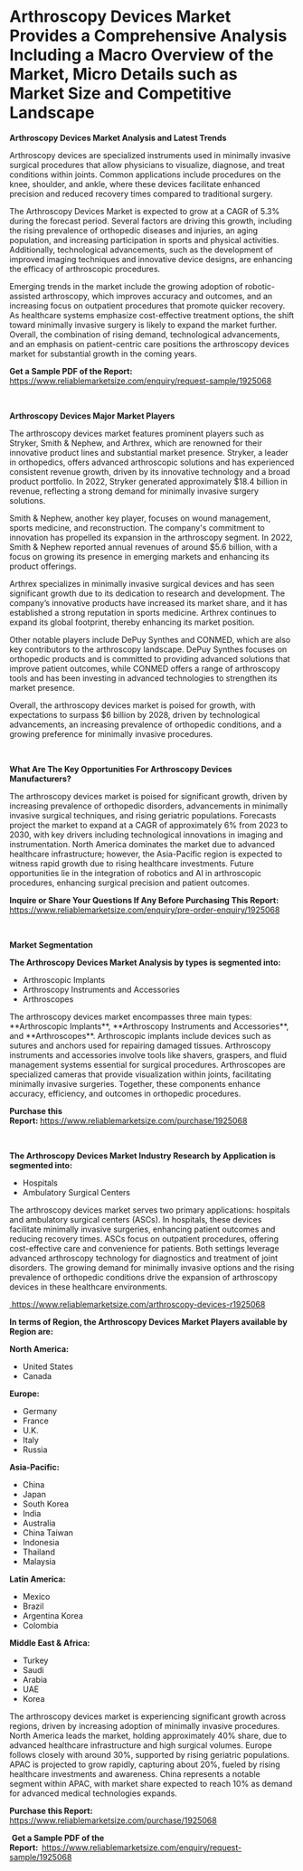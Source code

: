 <p><h1>Arthroscopy Devices Market Provides a Comprehensive Analysis Including a Macro Overview of the Market, Micro Details such as Market Size and Competitive Landscape</h1></p><p><strong>Arthroscopy Devices Market Analysis and Latest Trends</strong></p>
<p><p>Arthroscopy devices are specialized instruments used in minimally invasive surgical procedures that allow physicians to visualize, diagnose, and treat conditions within joints. Common applications include procedures on the knee, shoulder, and ankle, where these devices facilitate enhanced precision and reduced recovery times compared to traditional surgery. </p><p>The Arthroscopy Devices Market is expected to grow at a CAGR of 5.3% during the forecast period. Several factors are driving this growth, including the rising prevalence of orthopedic diseases and injuries, an aging population, and increasing participation in sports and physical activities. Additionally, technological advancements, such as the development of improved imaging techniques and innovative device designs, are enhancing the efficacy of arthroscopic procedures.</p><p>Emerging trends in the market include the growing adoption of robotic-assisted arthroscopy, which improves accuracy and outcomes, and an increasing focus on outpatient procedures that promote quicker recovery. As healthcare systems emphasize cost-effective treatment options, the shift toward minimally invasive surgery is likely to expand the market further. Overall, the combination of rising demand, technological advancements, and an emphasis on patient-centric care positions the arthroscopy devices market for substantial growth in the coming years.</p></p>
<p><strong>Get a Sample PDF of the Report:&nbsp;</strong> <a href="https://www.reliablemarketsize.com/enquiry/request-sample/1925068?utm_campaign=1879&utm_medium=2&utm_source=Github&utm_content=ia&utm_term=13042025&utm_id=arthroscopy-devices">https://www.reliablemarketsize.com/enquiry/request-sample/1925068</a></p>
<p>&nbsp;</p>
<p><strong>Arthroscopy Devices Major Market Players</strong></p>
<p><p>The arthroscopy devices market features prominent players such as Stryker, Smith & Nephew, and Arthrex, which are renowned for their innovative product lines and substantial market presence. Stryker, a leader in orthopedics, offers advanced arthroscopic solutions and has experienced consistent revenue growth, driven by its innovative technology and a broad product portfolio. In 2022, Stryker generated approximately $18.4 billion in revenue, reflecting a strong demand for minimally invasive surgery solutions.</p><p>Smith & Nephew, another key player, focuses on wound management, sports medicine, and reconstruction. The company's commitment to innovation has propelled its expansion in the arthroscopy segment. In 2022, Smith & Nephew reported annual revenues of around $5.6 billion, with a focus on growing its presence in emerging markets and enhancing its product offerings.</p><p>Arthrex specializes in minimally invasive surgical devices and has seen significant growth due to its dedication to research and development. The company’s innovative products have increased its market share, and it has established a strong reputation in sports medicine. Arthrex continues to expand its global footprint, thereby enhancing its market position.</p><p>Other notable players include DePuy Synthes and CONMED, which are also key contributors to the arthroscopy landscape. DePuy Synthes focuses on orthopedic products and is committed to providing advanced solutions that improve patient outcomes, while CONMED offers a range of arthroscopy tools and has been investing in advanced technologies to strengthen its market presence.</p><p>Overall, the arthroscopy devices market is poised for growth, with expectations to surpass $6 billion by 2028, driven by technological advancements, an increasing prevalence of orthopedic conditions, and a growing preference for minimally invasive procedures.</p></p>
<p>&nbsp;</p>
<p><strong>What Are The Key Opportunities For Arthroscopy Devices Manufacturers?</strong></p>
<p><p>The arthroscopy devices market is poised for significant growth, driven by increasing prevalence of orthopedic disorders, advancements in minimally invasive surgical techniques, and rising geriatric populations. Forecasts project the market to expand at a CAGR of approximately 6% from 2023 to 2030, with key drivers including technological innovations in imaging and instrumentation. North America dominates the market due to advanced healthcare infrastructure; however, the Asia-Pacific region is expected to witness rapid growth due to rising healthcare investments. Future opportunities lie in the integration of robotics and AI in arthroscopic procedures, enhancing surgical precision and patient outcomes.</p></p>
<p><strong>Inquire or Share Your Questions If Any Before Purchasing This Report:</strong> <a href="https://www.reliablemarketsize.com/enquiry/pre-order-enquiry/1925068?utm_campaign=1879&utm_medium=2&utm_source=Github&utm_content=ia&utm_term=13042025&utm_id=arthroscopy-devices">https://www.reliablemarketsize.com/enquiry/pre-order-enquiry/1925068</a></p>
<p>&nbsp;</p>
<p><strong>Market Segmentation</strong></p>
<p><strong>The Arthroscopy Devices Market Analysis by types is segmented into:</strong></p>
<p><ul><li>Arthroscopic Implants</li><li>Arthroscopy Instruments and Accessories</li><li>Arthroscopes</li></ul></p>
<p><p>The arthroscopy devices market encompasses three main types: **Arthroscopic Implants**, **Arthroscopy Instruments and Accessories**, and **Arthroscopes**. Arthroscopic implants include devices such as sutures and anchors used for repairing damaged tissues. Arthroscopy instruments and accessories involve tools like shavers, graspers, and fluid management systems essential for surgical procedures. Arthroscopes are specialized cameras that provide visualization within joints, facilitating minimally invasive surgeries. Together, these components enhance accuracy, efficiency, and outcomes in orthopedic procedures.</p></p>
<p><strong>Purchase this Report:&nbsp;</strong><a href="https://www.reliablemarketsize.com/purchase/1925068?utm_campaign=1879&utm_medium=2&utm_source=Github&utm_content=ia&utm_term=13042025&utm_id=arthroscopy-devices">https://www.reliablemarketsize.com/purchase/1925068</a></p>
<p>&nbsp;</p>
<p><strong>The Arthroscopy Devices Market Industry Research by Application is segmented into:</strong></p>
<p><ul><li>Hospitals</li><li>Ambulatory Surgical Centers</li></ul></p>
<p><p>The arthroscopy devices market serves two primary applications: hospitals and ambulatory surgical centers (ASCs). In hospitals, these devices facilitate minimally invasive surgeries, enhancing patient outcomes and reducing recovery times. ASCs focus on outpatient procedures, offering cost-effective care and convenience for patients. Both settings leverage advanced arthroscopy technology for diagnostics and treatment of joint disorders. The growing demand for minimally invasive options and the rising prevalence of orthopedic conditions drive the expansion of arthroscopy devices in these healthcare environments.</p></p>
<p><a href="https://www.reliablemarketsize.com/arthroscopy-devices-r1925068?utm_campaign=1879&utm_medium=2&utm_source=Github&utm_content=ia&utm_term=13042025&utm_id=arthroscopy-devices">&nbsp;https://www.reliablemarketsize.com/arthroscopy-devices-r1925068</a></p>
<p><strong>In terms of Region, the Arthroscopy Devices Market Players available by Region are:</strong></p>
<p>
    <p> <strong> North America: </strong>
        <ul>
            <li>United States</li>
            <li>Canada</li>
        </ul>
        </p> 
    <p> <strong> Europe: </strong>
        <ul>
            <li>Germany</li>
            <li>France</li>
            <li>U.K.</li>
            <li>Italy</li>
            <li>Russia</li>
        </ul>
        </p> 
    <p> <strong> Asia-Pacific: </strong>
        <ul>
            <li>China</li>
            <li>Japan</li>
            <li>South Korea</li>
            <li>India</li>
            <li>Australia</li>
            <li>China Taiwan</li>
            <li>Indonesia</li>
            <li>Thailand</li>
            <li>Malaysia</li>
        </ul>
        </p> 
    <p> <strong> Latin America: </strong>
        <ul>
            <li>Mexico</li>
            <li>Brazil</li>
            <li>Argentina Korea</li>
            <li>Colombia</li>
        </ul>
        </p> 
    <p> <strong> Middle East & Africa: </strong>
        <ul>
            <li>Turkey</li>
            <li>Saudi</li>
            <li>Arabia</li>
            <li>UAE</li>
            <li>Korea</li>
        </ul>
    </p>
    </p>
<p><p>The arthroscopy devices market is experiencing significant growth across regions, driven by increasing adoption of minimally invasive procedures. North America leads the market, holding approximately 40% share, due to advanced healthcare infrastructure and high surgical volumes. Europe follows closely with around 30%, supported by rising geriatric populations. APAC is projected to grow rapidly, capturing about 20%, fueled by rising healthcare investments and awareness. China represents a notable segment within APAC, with market share expected to reach 10% as demand for advanced medical technologies expands.</p></p>
<p><strong>Purchase this Report: </strong><a href="https://www.reliablemarketsize.com/purchase/1925068?utm_campaign=1879&utm_medium=2&utm_source=Github&utm_content=ia&utm_term=13042025&utm_id=arthroscopy-devices">https://www.reliablemarketsize.com/purchase/1925068</a></p>
<p>&nbsp;<strong>Get a Sample PDF of the Report:&nbsp;&nbsp;</strong><a href="https://www.reliablemarketsize.com/enquiry/request-sample/1925068?utm_campaign=1879&utm_medium=2&utm_source=Github&utm_content=ia&utm_term=13042025&utm_id=arthroscopy-devices">https://www.reliablemarketsize.com/enquiry/request-sample/1925068</a></p>
<p><strong></strong></p>
<p><p></p><p></p><p></p></p>